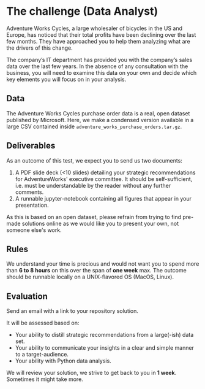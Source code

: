 # The challenge (Data Analyst)

Adventure Works Cycles, a large wholesaler of bicycles in the US and Europe, has noticed that their total profits have been declining over the last few months. They have approached you to help them analyzing what are the drivers of this change.

The company’s IT department has provided you with the company’s sales data over the last few years. In the absence of any consultation with the business, you will need to examine this data on your own and decide which key elements you will focus on in your analysis.

## Data

The Adventure Works Cycles purchase order data is a real, open dataset published by Microsoft. Here, we make a condensed version available in a large CSV contained inside `adventure_works_purchase_orders.tar.gz`. 

## Deliverables

As an outcome of this test, we expect you to send us two documents:

1. A PDF slide deck (<10 slides) detailing your strategic recommendations for AdventureWorks' executive committee. It should be self-sufficient, i.e. must be understandable by the reader without any further comments.
2. A runnable jupyter-notebook containing all figures that appear in your presentation.

As this is based on an open dataset, please refrain from trying to find pre-made solutions online as we would like you to present your own, not someone else's work.

## Rules

We understand your time is precious and would not want you to spend more than **6 to 8 hours** on this over the span of **one week** max. The outcome should be runnable locally on a UNIX-flavored OS (MacOS, Linux).

## Evaluation

Send an email with a link to your repository solution.

It will be assessed based on:
- Your ability to distill strategic recommendations from a large(-ish) data set.
- Your ability to communicate your insights in a clear and simple manner to a target-audience.
- Your ability with Python data analysis.

We will review your solution, we strive to get back to you in **1 week**. Sometimes it might take more.
